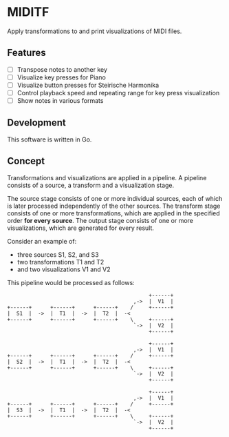 # MIDITF

Apply transformations to and print visualizations of MIDI files.

## Features

- [ ] Transpose notes to another key
- [ ] Visualize key presses for Piano
- [ ] Visualize button presses for Steirische Harmonika
- [ ] Control playback speed and repeating range for key press visualization
- [ ] Show notes in various formats

## Development

This software is written in Go.


## Concept

Transformations and visualizations are applied in a pipeline.
A pipeline consists of a source, a transform and a visualization stage.

The source stage consists of one or more individual sources, each of which
is later processed independently of the other sources.
The transform stage consists of one or more transformations, which are applied
in the specified order **for every source**.
The output stage consists of one or more visualizations, which are generated
for every result.

Consider an example of:
 - three sources S1, S2, and S3
 - two transformations T1 and T2
 - and two visualizations V1 and V2

This pipeline would be processed as follows:

```
                                              +------+
                                         ,->  |  V1  |
+------+      +------+      +------+    /     +------+
|  S1  |  ->  |  T1  |  ->  |  T2  |  -<
+------+      +------+      +------+    \     +------+
                                         `->  |  V2  |
                                              +------+

                                              +------+
                                         ,->  |  V1  |
+------+      +------+      +------+    /     +------+
|  S2  |  ->  |  T1  |  ->  |  T2  |  -<
+------+      +------+      +------+    \     +------+
                                         `->  |  V2  |
                                              +------+

                                              +------+
                                         ,->  |  V1  |
+------+      +------+      +------+    /     +------+
|  S3  |  ->  |  T1  |  ->  |  T2  |  -<
+------+      +------+      +------+    \     +------+
                                         `->  |  V2  |
                                              +------+
```

